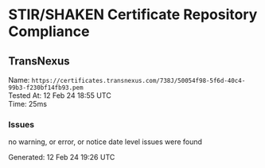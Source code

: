 # STIR/SHAKEN Certificate Repository Compliance

## TransNexus

Name: `https://certificates.transnexus.com/738J/50054f98-5f6d-40c4-99b3-f230bf14fb93.pem`\
Tested At: 12 Feb 24 18:55 UTC\
Time: 25ms

### Issues

no warning, or error, or notice date level issues were found

Generated: 12 Feb 24 19:26 UTC